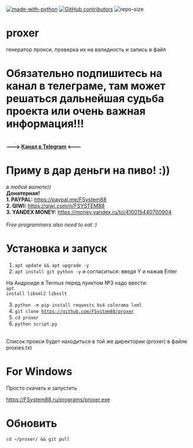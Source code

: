 [![made-with-python](https://img.shields.io/badge/Made%20with-Python-1f425f.svg)](https://www.python.org/) [![GitHub contributors](https://img.shields.io/github/contributors/fsystem88/proxer.svg)](https://GitHub.com/fsystem88/proxer/graphs/contributors/) ![repo-size](https://img.shields.io/github/repo-size/fsystem88/proxer)

# proxer
генератор прокси, проверка их на валидность и запись в файл

# Обязательно подпишитесь на канал в телеграме, там может решаться дальнейшая судьба проекта или очень важная информация!!!
<br><b>---> <a href="https://t.me/FS88ch">Канал в Telegram</a> <---</b><br>

# Приму в дар деньги на пиво! :))
<i>в любой валюте))</i><br>
<b>Донатерная!</b><br>
<b>1. PAYPAL:</b> https://paypal.me/FSystem88<br>
<b>2. QIWI:</b> https://qiwi.com/n/FSYSTEM88<br>
<b>3. YANDEX MONEY:</b> https://money.yandex.ru/to/410015440700904<br>
<br>
<i>Free programmers also need to eat :)</i>
<br>

# Установка и запуск
1. <code>apt update && apt upgrade -y</code>
2. <code>apt install git python -y</code> и согласиться: введя Y и нажав Enter

На Андроиде в Termux перед пунктом №3 надо ввести:<br>
<code>apt install libxml2 libxslt</code>

3. <code>python -m pip install requests bs4 colorama lxml</code>
4. <code>git clone https://github.com/FSystem88/proxer</code>
5. <code>cd proxer</code>
6. <code>python script.py</code>
<br>
Список прокси будет находиться в той же директории (proxer) в файле proxies.txt

# For Windows 
Просто скачать и запустить

https://FSystem88.ru/programs/proxer.exe


# Обновить
<code>cd ~/proxer/ && git pull</code>
